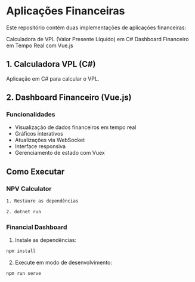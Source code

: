 # Aplicações Financeiras

Este repositório contém duas implementações de aplicações financeiras:

Calculadora de VPL (Valor Presente Líquido) em C#
Dashboard Financeiro em Tempo Real com Vue.js

## 1. Calculadora VPL (C#)

Aplicação em C# para calcular o VPL.


## 2. Dashboard Financeiro (Vue.js)

### Funcionalidades

- Visualização de dados financeiros em tempo real
- Gráficos interativos
- Atualizações via WebSocket
- Interface responsiva
- Gerenciamento de estado com Vuex

##  Como Executar

### NPV Calculator
```bash
1. Restaure as dependências
```
```bash
2. dotnet run
```

### Financial Dashboard
1. Instale as dependências:
```bash
npm install
```
2. Execute em modo de desenvolvimento:
```bash
npm run serve
```
